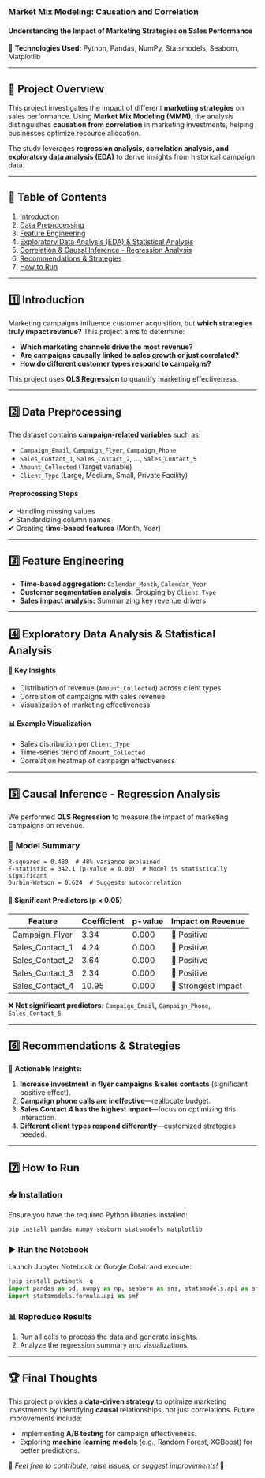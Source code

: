 ### **Market Mix Modeling: Causation and Correlation**
#### **Understanding the Impact of Marketing Strategies on Sales Performance**

📌 **Technologies Used:** Python, Pandas, NumPy, Statsmodels, Seaborn, Matplotlib  

---

## 📜 **Project Overview**
This project investigates the impact of different **marketing strategies** on sales performance. Using **Market Mix Modeling (MMM)**, the analysis distinguishes **causation from correlation** in marketing investments, helping businesses optimize resource allocation. 

The study leverages **regression analysis, correlation analysis, and exploratory data analysis (EDA)** to derive insights from historical campaign data.

---

## 📂 **Table of Contents**
1. [Introduction](#introduction)  
2. [Data Preprocessing](#data-preprocessing)  
3. [Feature Engineering](#feature-engineering)  
4. [Exploratory Data Analysis (EDA) & Statistical Analysis](#exploratory-data-analysis--statistical-analysis)  
5. [Correlation & Causal Inference - Regression Analysis](#causal-inference---regression-analysis)  
6. [Recommendations & Strategies](#recommendations--strategies)  
7. [How to Run](#how-to-run)  

---

## 1️⃣ **Introduction**
Marketing campaigns influence customer acquisition, but **which strategies truly impact revenue?** This project aims to determine:
- **Which marketing channels drive the most revenue?**
- **Are campaigns causally linked to sales growth or just correlated?**
- **How do different customer types respond to campaigns?**

This project uses **OLS Regression** to quantify marketing effectiveness.

---

## 2️⃣ **Data Preprocessing**
The dataset contains **campaign-related variables** such as:
- `Campaign_Email`, `Campaign_Flyer`, `Campaign_Phone`
- `Sales_Contact_1`, `Sales_Contact_2`, ..., `Sales_Contact_5`
- `Amount_Collected` (Target variable)
- `Client_Type` (Large, Medium, Small, Private Facility)

#### **Preprocessing Steps**
✔ Handling missing values  
✔ Standardizing column names  
✔ Creating **time-based features** (Month, Year)  

---

## 3️⃣ **Feature Engineering**
- **Time-based aggregation:** `Calendar_Month`, `Calendar_Year`
- **Customer segmentation analysis:** Grouping by `Client_Type`
- **Sales impact analysis:** Summarizing key revenue drivers  

---

## 4️⃣ **Exploratory Data Analysis & Statistical Analysis**
#### 🔹 **Key Insights**
- Distribution of revenue (`Amount_Collected`) across client types
- Correlation of campaigns with sales revenue
- Visualization of marketing effectiveness

#### 📊 **Example Visualization**
- Sales distribution per `Client_Type`
- Time-series trend of `Amount_Collected`
- Correlation heatmap of campaign effectiveness

---

## 5️⃣ **Causal Inference - Regression Analysis**
We performed **OLS Regression** to measure the impact of marketing campaigns on revenue.

### 🔹 **Model Summary**
```plaintext
R-squared = 0.480  # 48% variance explained
F-statistic = 342.1 (p-value = 0.00)  # Model is statistically significant
Durbin-Watson = 0.624  # Suggests autocorrelation
```

#### 🔹 **Significant Predictors (p < 0.05)**
| Feature              | Coefficient | p-value  | Impact on Revenue |
|----------------------|------------|----------|--------------------|
| Campaign_Flyer      | 3.34       | 0.000   | 🚀 Positive        |
| Sales_Contact_1     | 4.24       | 0.000   | 🚀 Positive        |
| Sales_Contact_2     | 3.64       | 0.000   | 🚀 Positive        |
| Sales_Contact_3     | 2.34       | 0.000   | 🚀 Positive        |
| Sales_Contact_4     | 10.95      | 0.000   | 🚀 Strongest Impact |

❌ **Not significant predictors:** `Campaign_Email`, `Campaign_Phone`, `Sales_Contact_5`  

---

## 6️⃣ **Recommendations & Strategies**
📌 **Actionable Insights:**
1. **Increase investment in flyer campaigns & sales contacts** (significant positive effect).
2. **Campaign phone calls are ineffective**—reallocate budget.
3. **Sales Contact 4 has the highest impact**—focus on optimizing this interaction.
4. **Different client types respond differently**—customized strategies needed.

---

## 7️⃣ **How to Run**
### 📥 **Installation**
Ensure you have the required Python libraries installed:
```bash
pip install pandas numpy seaborn statsmodels matplotlib
```

### ▶ **Run the Notebook**
Launch Jupyter Notebook or Google Colab and execute:
```python
!pip install pytimetk -q
import pandas as pd, numpy as np, seaborn as sns, statsmodels.api as sm
import statsmodels.formula.api as smf
```

### 📊 **Reproduce Results**
1. Run all cells to process the data and generate insights.
2. Analyze the regression summary and visualizations.

---

## 🏆 **Final Thoughts**
This project provides a **data-driven strategy** to optimize marketing investments by identifying **causal** relationships, not just correlations. Future improvements include:
- Implementing **A/B testing** for campaign effectiveness.
- Exploring **machine learning models** (e.g., Random Forest, XGBoost) for better predictions.

📢 *Feel free to contribute, raise issues, or suggest improvements!* 🚀  
